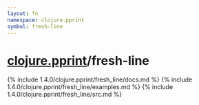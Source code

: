 ```yaml
---
layout: fn
namespace: clojure.pprint
symbol: fresh-line
---
```


# [clojure.pprint](../)/fresh-line

{% include 1.4.0/clojure.pprint/fresh_line/docs.md %}
{% include 1.4.0/clojure.pprint/fresh_line/examples.md %}
{% include 1.4.0/clojure.pprint/fresh_line/src.md %}

